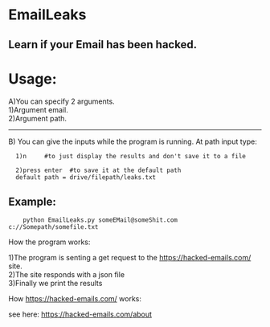 # EmailLeaks

<h2>Learn if your Email has been hacked.</h2>

<h1>Usage:</h1>

   A)You can specify 2 arguments.<br />
     1)Argument email.<br />
     2)Argument path.<br />
     <hr />
   B)
     You can give the inputs while the program is running.
     At path input type:

      1)n     #to just display the results and don't save it to a file
      
      2)press enter  #to save it at the default path
      default path = drive/filepath/leaks.txt
      
      
<h2>Example:</h2>

        python EmailLeaks.py someEMail@someShit.com c://Somepath/somefile.txt
   

How the program works:
 
1)The program is senting a get request to the https://hacked-emails.com/ site.<br />
2)The site responds with a json file<br />
3)Finally we print the results<br />

How https://hacked-emails.com/ works:
    
   see here: https://hacked-emails.com/about
